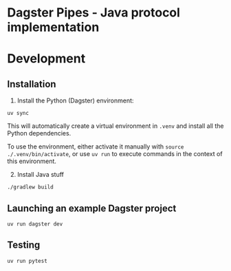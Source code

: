 # Dagster Pipes - Java protocol implementation

# Development

## Installation

1. Install the Python (Dagster) environment:

```shell
uv sync
```

This will automatically create a virtual environment in `.venv` and install all the Python dependencies.

To use the environment, either activate it manually with `source ./.venv/bin/activate`, or use `uv run` to execute commands in the context of this environment.

2. Install Java stuff

```shell
./gradlew build
```


## Launching an example Dagster project

```shell
uv run dagster dev
```

## Testing

```shell
uv run pytest
```
